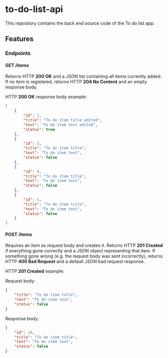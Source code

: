 # to-do-list-api

This repository contains the back end source code of the To do list app.

## Features

### Endpoints

#### GET /items

Returns HTTP **200 OK** and a JSON list containing all items currently added. If no item is registered, returns HTTP **204 No Content** and an empty response body.

HTTP **200 OK** response body example:

```json
[
    {
        "id": 2,
        "title": "To do item title edited",
        "text": "To do item text edited",
        "status": true
    },
    {
        "id": 3,
        "title": "To do item title",
        "text": "To do item text",
        "status": false
    },
    {
        "id": 4,
        "title": "To do item title",
        "text": "To do item text",
        "status": false
    },
    {
        "id": 5,
        "title": "To do item title",
        "text": "To do item text",
        "status": false
    }
]
```

#### POST /items

Requires an item as request body and creates it. Returns HTTP **201 Created** if everything gone correctly and a JSON object representing that item. If something gone wrong (e.g. the request body was sent incorrectly), returns HTTP **400 Bad Request** and a default JSON bad request response.

HTTP **201 Created** example:

Request body:

```json
{
    "title": "To do item title",
    "text": "To do item text",
    "status": false
}
```

Response body:

```json
{
    "id": 10,
    "title": "To do item title",
    "text": "To do item text",
    "status": false
}
```
